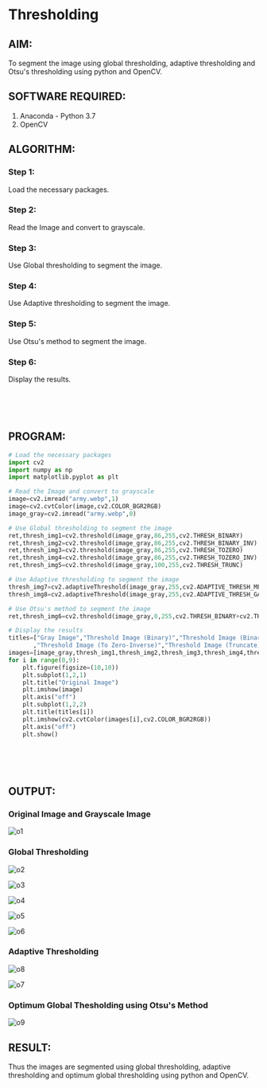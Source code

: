 # Thresholding
## AIM:
To segment the image using global thresholding, adaptive thresholding and Otsu's thresholding using python and OpenCV.

## SOFTWARE REQUIRED:
1. Anaconda - Python 3.7
2. OpenCV

## ALGORITHM:

### Step 1:
Load the necessary packages.

### Step 2:
Read the Image and convert to grayscale.

### Step 3:
Use Global thresholding to segment the image.

### Step 4:
Use Adaptive thresholding to segment the image.

### Step 5:
Use Otsu's method to segment the image.

### Step 6:
Display the results.

</br>
</br>
</br>

## PROGRAM:
```python
# Load the necessary packages
import cv2
import numpy as np
import matplotlib.pyplot as plt

# Read the Image and convert to grayscale
image=cv2.imread("army.webp",1)
image=cv2.cvtColor(image,cv2.COLOR_BGR2RGB)
image_gray=cv2.imread("army.webp",0)

# Use Global thresholding to segment the image
ret,thresh_img1=cv2.threshold(image_gray,86,255,cv2.THRESH_BINARY)
ret,thresh_img2=cv2.threshold(image_gray,86,255,cv2.THRESH_BINARY_INV)
ret,thresh_img3=cv2.threshold(image_gray,86,255,cv2.THRESH_TOZERO)
ret,thresh_img4=cv2.threshold(image_gray,86,255,cv2.THRESH_TOZERO_INV)
ret,thresh_img5=cv2.threshold(image_gray,100,255,cv2.THRESH_TRUNC)

# Use Adaptive thresholding to segment the image
thresh_img7=cv2.adaptiveThreshold(image_gray,255,cv2.ADAPTIVE_THRESH_MEAN_C,cv2.THRESH_BINARY,11,2)
thresh_img8=cv2.adaptiveThreshold(image_gray,255,cv2.ADAPTIVE_THRESH_GAUSSIAN_C,cv2.THRESH_BINARY,11,2)

# Use Otsu's method to segment the image 
ret,thresh_img6=cv2.threshold(image_gray,0,255,cv2.THRESH_BINARY+cv2.THRESH_OTSU)

# Display the results
titles=["Gray Image","Threshold Image (Binary)","Threshold Image (Binary Inverse)","Threshold Image (To Zero)"
       ,"Threshold Image (To Zero-Inverse)","Threshold Image (Truncate)","Otsu","Adaptive Threshold (Mean)","Adaptive Threshold (Gaussian)"]
images=[image_gray,thresh_img1,thresh_img2,thresh_img3,thresh_img4,thresh_img5,thresh_img6,thresh_img7,thresh_img8]
for i in range(0,9):
    plt.figure(figsize=(10,10))
    plt.subplot(1,2,1)
    plt.title("Original Image")
    plt.imshow(image)
    plt.axis("off")
    plt.subplot(1,2,2)
    plt.title(titles[i])
    plt.imshow(cv2.cvtColor(images[i],cv2.COLOR_BGR2RGB))
    plt.axis("off")
    plt.show()
```

</br>
</br>
</br>

## OUTPUT:

### Original Image and Grayscale Image
![o1](https://user-images.githubusercontent.com/77089743/169637663-dd73785c-20ab-46d9-a5f3-7c37f66e7237.PNG)



### Global Thresholding
![o2](https://user-images.githubusercontent.com/77089743/169637687-e3e12061-52ee-4d0b-b9c6-bb019309f26d.PNG)

![o3](https://user-images.githubusercontent.com/77089743/169637690-8207b685-e990-4fc0-8ee2-dddcf30bf3fd.PNG)

![o4](https://user-images.githubusercontent.com/77089743/169637703-20894f58-6d7f-44f4-b974-f3774ab612b7.PNG)

![o5](https://user-images.githubusercontent.com/77089743/169637704-1c58a132-95a6-4ad1-ae3f-18d3632331a7.PNG)

![o6](https://user-images.githubusercontent.com/77089743/169637701-40b75751-1e1b-4d1e-92e9-6a639be2fb22.PNG)




### Adaptive Thresholding


![o8](https://user-images.githubusercontent.com/77089743/169637729-70c7029d-3fa6-4f93-ba5f-aa13f8752218.PNG)

![o7](https://user-images.githubusercontent.com/77089743/169637732-aa01294e-d036-4535-845d-20995ac919bb.PNG)


### Optimum Global Thesholding using Otsu's Method


![o9](https://user-images.githubusercontent.com/77089743/169637767-cd0b64f0-5085-4678-a8e0-3f61b1e791e3.PNG)

## RESULT:
Thus the images are segmented using global thresholding, adaptive thresholding and optimum global thresholding using python and OpenCV.
